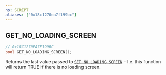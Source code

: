 ```yaml
---
ns: SCRIPT
aliases: ["0x18c1270ea7f199bc"]
---
```

## GET_NO_LOADING_SCREEN

```c
// 0x18C1270EA7F199BC
bool GET_NO_LOADING_SCREEN();
```

Returns the last value passed to [`SET_NO_LOADING_SCREEN`](#_0x5262CC1995D07E09) - I.e. this function will return TRUE if there is no loading screen.

